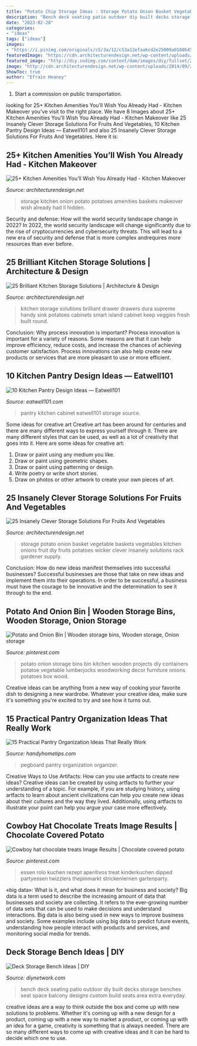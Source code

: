 ```yaml
---
title: "Potato Chip Storage Ideas : Storage Potato Onion Basket Vegetable Baskets Vegetables Kitchen Onions Fruit Diy Fruits Potatoes Wicker Clever Insanely Solutions Rack Gardener Supply"
description: "Bench deck seating patio outdoor diy built decks storage benches seat space balcony designs custom build seats area extra everyday"
date: "2023-02-20"
categories:
- "ideas"
tags: ["ideas"]
images:
- "https://i.pinimg.com/originals/c5/3a/12/c53a12efaa6cd2e25009a0180b45103e.jpg"
featuredImage: "https://cdn.architecturendesign.net/wp-content/uploads/2014/10/3-Potato-and-onion-storage-baskets.jpg"
featured_image: "http://diy.sndimg.com/content/dam/images/diy/fullset/2011/8/22/0/HDTS2612_back-deck-patio-bench-seating_s3x4.jpg.rend.hgtvcom.1280.1707.suffix/1460768857134.jpeg"
image: "http://cdn.architecturendesign.net/wp-content/uploads/2014/09/21-Dura-Supreme-Kitchen-Spice-Drawer.jpg"
ShowToc: true
author: "Efrain Heaney"
---
```



1) Start a commission on public transportation.

	

		
looking for 25+ Kitchen Amenities You’ll Wish You Already Had - Kitchen Makeover you've visit to the right place. We have 8 Images about 25+ Kitchen Amenities You’ll Wish You Already Had - Kitchen Makeover like 25 Insanely Clever Storage Solutions For Fruits And Vegetables, 10 Kitchen Pantry Design Ideas — Eatwell101 and also 25 Insanely Clever Storage Solutions For Fruits And Vegetables. Here it is:
		
    
## 25+ Kitchen Amenities You’ll Wish You Already Had - Kitchen Makeover

<img loading=lazy src="https://cdn.architecturendesign.net/wp-content/uploads/2014/10/3-Potato-and-onion-storage-baskets.jpg" onerror="this.onerror=null;this.src='https://tse1.mm.bing.net/th?id=OIP.kz6WI8Nyq0sLfDDOEaHxmAHaJ3&amp;pid=15.1';" alt="25+ Kitchen Amenities You’ll Wish You Already Had - Kitchen Makeover">

_Source: architecturendesign.net_

>storage kitchen onion potato potatoes amenities baskets makeover wish already had ll hidden. 

	

Security and defense: How will the world security landscape change in 2022?
In 2022, the world security landscape will change significantly due to the rise of cryptocurrencies and cybersecurity threats. This will lead to a new era of security and defense that is more complex andrequires more resources than ever before.

    
## 25 Brilliant Kitchen Storage Solutions | Architecture &amp; Design

<img loading=lazy src="http://cdn.architecturendesign.net/wp-content/uploads/2014/09/21-Dura-Supreme-Kitchen-Spice-Drawer.jpg" onerror="this.onerror=null;this.src='https://tse2.mm.bing.net/th?id=OIP.hydebwFMqj_C4EQi3HUoQQHaJ3&amp;pid=15.1';" alt="25 Brilliant Kitchen Storage Solutions | Architecture &amp; Design">

_Source: architecturendesign.net_

>kitchen storage solutions brilliant drawer drawers dura supreme handy sink potatoes cabinets smart island cabinet keep veggies fresh built round. 

	

Conclusion: Why process innovation is important?
Process innovation is important for a variety of reasons. Some reasons are that it can help improve efficiency, reduce costs, and increase the chances of achieving customer satisfaction. Process innovations can also help create new products or services that are more pleasant to use or more efficient.

    
## 10 Kitchen Pantry Design Ideas — Eatwell101

<img loading=lazy src="https://www.eatwell101.com/wp-content/uploads/2013/01/kitchen-pantry-cabinet-ideas.jpeg" onerror="this.onerror=null;this.src='https://tse4.mm.bing.net/th?id=OIP.xeVwlFJzffb8yDtJ76MAkgHaJ4&amp;pid=15.1';" alt="10 Kitchen Pantry Design Ideas — Eatwell101">

_Source: eatwell101.com_

>pantry kitchen cabinet eatwell101 storage source. 

	

Some ideas for creative art
Creative art has been around for centuries and there are many different ways to express yourself through it. There are many different styles that can be used, as well as a lot of creativity that goes into it. Here are some ideas for creative art:
1) Draw or paint using any medium you like.
2) Draw or paint using geometric shapes.
3) Draw or paint using patterning or design.
4) Write poetry or write short stories.
5) Draw on photos or other artwork to create your own pieces of art.

    
## 25 Insanely Clever Storage Solutions For Fruits And Vegetables

<img loading=lazy src="http://cdn.architecturendesign.net/wp-content/uploads/2016/03/AD-Insanely-Clever-Storage-Solutions-For-Furits-And-Vegetables-03.jpg" onerror="this.onerror=null;this.src='https://tse1.mm.bing.net/th?id=OIP.K7SBIAWvVLwCtgdDUjNqYgHaLG&amp;pid=15.1';" alt="25 Insanely Clever Storage Solutions For Fruits And Vegetables">

_Source: architecturendesign.net_

>storage potato onion basket vegetable baskets vegetables kitchen onions fruit diy fruits potatoes wicker clever insanely solutions rack gardener supply. 

	

Conclusion: How do new ideas manifest themselves into successful businesses?
Successful businesses are those that take on new ideas and implement them into their operations. In order to be successful, a business must have the courage to be innovative and the determination to see it through to the end.

    
## Potato And Onion Bin | Wooden Storage Bins, Wooden Storage, Onion Storage

<img loading=lazy src="https://i.pinimg.com/originals/c5/3a/12/c53a12efaa6cd2e25009a0180b45103e.jpg" onerror="this.onerror=null;this.src='https://tse2.mm.bing.net/th?id=OIP.EWIQbRxvZJlqsLYxfUstoAAAAA&amp;pid=15.1';" alt="Potato and Onion Bin | Wooden storage bins, Wooden storage, Onion storage">

_Source: pinterest.com_

>potato onion storage bins bin kitchen wooden projects diy containers potatoe vegetable lumberjocks woodworking decor furniture onions potatoes box wood. 

	

Creative ideas can be anything from a new way of cooking your favorite dish to designing a new wardrobe. Whatever your creative idea, make sure it's something you're excited to try and see how it turns out.

    
## 15 Practical Pantry Organization Ideas That Really Work

<img loading=lazy src="http://handyhometips.com/wp-content/uploads/2017/02/Pegboard-Wall-Organizer.jpg" onerror="this.onerror=null;this.src='https://tse4.mm.bing.net/th?id=OIP.Z5TmjZo3flHAXppN0hLHDAHaLH&amp;pid=15.1';" alt="15 Practical Pantry Organization Ideas That Really Work">

_Source: handyhometips.com_

>pegboard pantry organization organizer. 

	

Creative Ways to Use Artifacts: How can you use artfacts to create new ideas?
Creative ideas can be created by using artfacts to further your understanding of a topic. For example, if you are studying history, using artfacts to learn about ancient civilizations can help you create new ideas about their cultures and the way they lived. Additionally, using artfacts to illustrate your point can help you argue your case more effectively.

    
## Cowboy Hat Chocolate Treats Image Results | Chocolate Covered Potato

<img loading=lazy src="https://i.pinimg.com/736x/65/ff/78/65ff7868db4bc52c9fa182b00a7a1f52.jpg" onerror="this.onerror=null;this.src='https://tse3.mm.bing.net/th?id=OIP.8LvGLL0xDf6RVexRPf4YLgHaLg&amp;pid=15.1';" alt="Cowboy hat chocolate treats Image Results | Chocolate covered potato">

_Source: pinterest.com_

>essen rolo kuchen rezept aperitivos treat kinderkuchen dipped partyessen twizzlers thepinmarkt strickenlernen gartenparty. 

	

«big data»: What is it, and what does it mean for business and society?
Big data is a term used to describe the increasing amount of data that businesses and society are collecting. It refers to the ever-growing number of data sets that can be used to make decisions and understand interactions. Big data is also being used in new ways to improve business and society. Some examples include using big data to predict future events, understanding how people interact with products and services, and monitoring social media for trends.

    
## Deck Storage Bench Ideas | DIY

<img loading=lazy src="http://diy.sndimg.com/content/dam/images/diy/fullset/2011/8/22/0/HDTS2612_back-deck-patio-bench-seating_s3x4.jpg.rend.hgtvcom.1280.1707.suffix/1460768857134.jpeg" onerror="this.onerror=null;this.src='https://tse4.mm.bing.net/th?id=OIP.tKYYDj_e1iqE0IOgOvU8-wHaJ4&amp;pid=15.1';" alt="Deck Storage Bench Ideas | DIY">

_Source: diynetwork.com_

>bench deck seating patio outdoor diy built decks storage benches seat space balcony designs custom build seats area extra everyday. 

	

creative ideas are a way to think outside the box and come up with new solutions to problems. Whether it's coming up with a new design for a product, coming up with a new way to market a product, or coming up with an idea for a game, creativity is something that is always needed. There are so many different ways to come up with creative ideas and it can be hard to decide which one to use.

